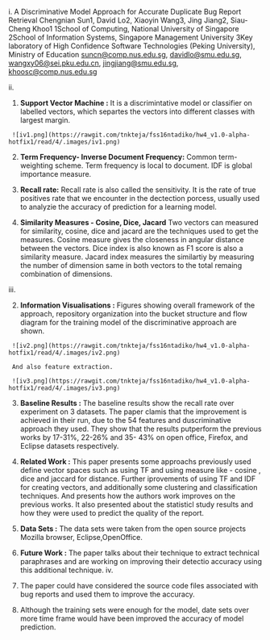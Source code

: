 i. A Discriminative Model Approach for Accurate Duplicate Bug Report Retrieval Chengnian Sun1, David Lo2, Xiaoyin Wang3, Jing Jiang2, Siau-Cheng Khoo1 1School of Computing, National University of Singapore 2School of Information Systems, Singapore Management University
3Key laboratory of High Confidence Software Technologies (Peking University), Ministry of Education suncn@comp.nus.edu.sg, davidlo@smu.edu.sg, wangxy06@sei.pku.edu.cn, jingjiang@smu.edu.sg, khoosc@comp.nus.edu.sg

ii.
   1. **Support Vector Machine :** 
     It is a discrimintative model or classifier on labelled vectors, which separtes the  vectors into different classes with largest margin.

     ![iv1.png](https://rawgit.com/tnkteja/fss16ntadiko/hw4_v1.0-alpha-hotfix1/read/4/.images/iv1.png)
    
   2. **Term Frequency- Inverse Document Frequency:**
     Common term-weighting scheme. Term frequency is local to document. IDF is global importance measure.

   3. **Recall rate:**
    Recall rate is also called the sensitivity. It is the rate of true positives rate that we encounter in the dectection porcess, usually used to analyzie the accuracy of prediction for a learning model.
   
   4. **Similarity Measures - Cosine, Dice, Jacard**
    Two vectors can measured for similarity, cosine, dice and jacard are the techniques used to get the measures. Cosine measure gives the closeness in angular distance between the vectors. Dice index is also known as F1 score is also a similarity measure. Jacard index  measures the similartiy by measuring the number of dimension same in both vectors to the total remaing combination of dimensions. 

iii.

   2. **Information Visualisations :**
     Figures showing overall framework of the approach, repository organization into the bucket structure and flow diagram for the training model of the discriminative approach are shown. 
     
     ![iv2.png](https://rawgit.com/tnkteja/fss16ntadiko/hw4_v1.0-alpha-hotfix1/read/4/.images/iv2.png)

     And also feature extraction.
     
     ![iv3.png](https://rawgit.com/tnkteja/fss16ntadiko/hw4_v1.0-alpha-hotfix1/read/4/.images/iv3.png)
   

   3. **Baseline Results :**
     The baseline results show the recall rate over experiment on 3 datasets. The paper clamis that the improvement is achieved in their run, due to the 54 features and duscriminative approach they used. They show that the results putperform the previous works by 17-31%, 22-26% and 35- 43% on open office, Firefox, and Eclipse datasets respectively.

   4. **Related Work :**
     This paper presents some approachs previously used define vector spaces such as using TF and using measure like  - cosine , dice and jaccard for distance. Further iprovements of using TF and IDF for creating vectors, and additionally some clustering and classification techniques. And presents how the authors work improves on the previous works. It also presented about the statisticl study results and how they were used to predict the quality of the report.

   5. **Data Sets :**
     The data sets were taken from the open source projects Mozilla browser, Eclipse,OpenOffice. 

   6. **Future Work :**
      The paper talks about their technique to extract technical paraphrases and are working on improving their detectio accuracy using this additional technique.
iv.
  1.  The paper could have considered the source code files associated with bug reports and used them to improve the accuracy.

  2.  Although the training sets were enough for the model, date sets over more time frame would have been improved the accuracy of model prediction.
  
 

